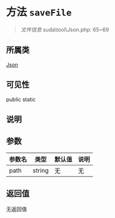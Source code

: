 # 方法 `saveFile`

> *文件信息* suda\tool\Json.php: 65~69

## 所属类 

[Json](../Json.md)

## 可见性

 public static

## 说明



## 参数


| 参数名 | 类型 | 默认值 | 说明 |
|--------|-----|-------|-------|
| path |  string | 无 | 无 |



## 返回值

无返回值
